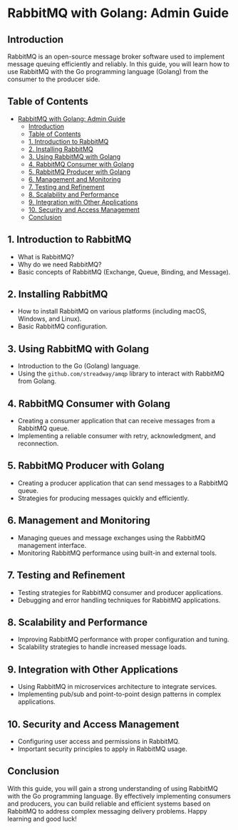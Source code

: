 # RabbitMQ with Golang: Admin Guide

## Introduction
RabbitMQ is an open-source message broker software used to implement message queuing efficiently and reliably. In this guide, you will learn how to use RabbitMQ with the Go programming language (Golang) from the consumer to the producer side.

## Table of Contents

- [RabbitMQ with Golang: Admin Guide](#rabbitmq-with-golang-admin-guide)
  - [Introduction](#introduction)
  - [Table of Contents](#table-of-contents)
  - [1. Introduction to RabbitMQ](#1-introduction-to-rabbitmq)
  - [2. Installing RabbitMQ](#2-installing-rabbitmq)
  - [3. Using RabbitMQ with Golang](#3-using-rabbitmq-with-golang)
  - [4. RabbitMQ Consumer with Golang](#4-rabbitmq-consumer-with-golang)
  - [5. RabbitMQ Producer with Golang](#5-rabbitmq-producer-with-golang)
  - [6. Management and Monitoring](#6-management-and-monitoring)
  - [7. Testing and Refinement](#7-testing-and-refinement)
  - [8. Scalability and Performance](#8-scalability-and-performance)
  - [9. Integration with Other Applications](#9-integration-with-other-applications)
  - [10. Security and Access Management](#10-security-and-access-management)
  - [Conclusion](#conclusion)

## 1. Introduction to RabbitMQ
   - What is RabbitMQ?
   - Why do we need RabbitMQ?
   - Basic concepts of RabbitMQ (Exchange, Queue, Binding, and Message).

## 2. Installing RabbitMQ
   - How to install RabbitMQ on various platforms (including macOS, Windows, and Linux).
   - Basic RabbitMQ configuration.

## 3. Using RabbitMQ with Golang
   - Introduction to the Go (Golang) language.
   - Using the `github.com/streadway/amqp` library to interact with RabbitMQ from Golang.

## 4. RabbitMQ Consumer with Golang
   - Creating a consumer application that can receive messages from a RabbitMQ queue.
   - Implementing a reliable consumer with retry, acknowledgment, and reconnection.

## 5. RabbitMQ Producer with Golang
   - Creating a producer application that can send messages to a RabbitMQ queue.
   - Strategies for producing messages quickly and efficiently.

## 6. Management and Monitoring
   - Managing queues and message exchanges using the RabbitMQ management interface.
   - Monitoring RabbitMQ performance using built-in and external tools.

## 7. Testing and Refinement
   - Testing strategies for RabbitMQ consumer and producer applications.
   - Debugging and error handling techniques for RabbitMQ applications.

## 8. Scalability and Performance
   - Improving RabbitMQ performance with proper configuration and tuning.
   - Scalability strategies to handle increased message loads.

## 9. Integration with Other Applications
   - Using RabbitMQ in microservices architecture to integrate services.
   - Implementing pub/sub and point-to-point design patterns in complex applications.

## 10. Security and Access Management
   - Configuring user access and permissions in RabbitMQ.
   - Important security principles to apply in RabbitMQ usage.

## Conclusion
With this guide, you will gain a strong understanding of using RabbitMQ with the Go programming language. By effectively implementing consumers and producers, you can build reliable and efficient systems based on RabbitMQ to address complex messaging delivery problems. Happy learning and good luck!
